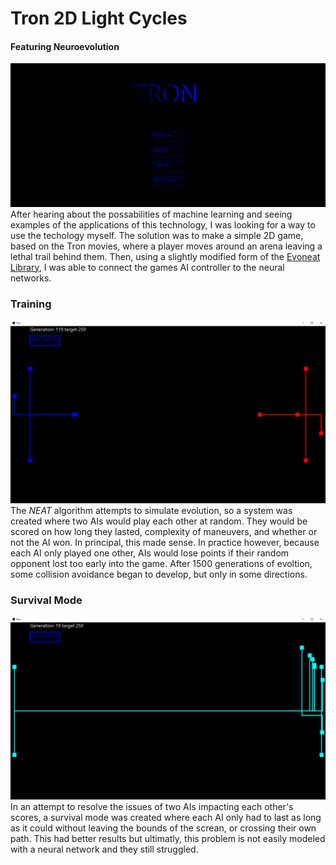 # Tron 2D Light Cycles
#### Featuring Neuroevolution
![Banner](/docs/tron-banner.png)
After hearing about the possabilities of machine learning and seeing examples of the applications of this technology, I was looking for a way to use the techology myself. The solution was to make a simple 2D game, based on the Tron movies, where a player moves around an arena leaving a lethal trail behind them. Then, using a slightly modified form of the [Evoneat Library](https://github.com/nistath/evoneat), I was able to connect the games AI controller to the neural networks.
### Training
![Training](/docs/tron-training.png)
The *NEAT* algorithm attempts to simulate evolution, so a system was created where two AIs would play each other at random. They would be scored on how long they lasted, complexity of maneuvers, and whether or not the AI won. In principal, this made sense. In practice however, because each AI only played one other, AIs would lose points if their random opponent lost too early into the game. After 1500 generations of evoltion, some collision avoidance began to develop, but only in some directions.
### Survival Mode
![Survival](/docs/tron-survival.png)
In an attempt to resolve the issues of two AIs impacting each other's scores, a survival mode was created where each AI only had to last as long as it could without leaving the bounds of the screan, or crossing their own path. This had better results but ultimatly, this problem is not easily modeled with a neural network and they still struggled.
